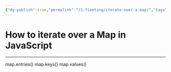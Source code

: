 ```yaml
---
{"dg-publish":true,"permalink":"/1-fleeting/iterate-over-a-map/","tags":["code/javascript"],"created":"2023-07-20T07:21:03.053-05:00","updated":"2023-09-08T06:05:41.948-05:00"}
---
```


# How to iterate over a Map in JavaScript

---
map.entries()
map.keys()
map.values()